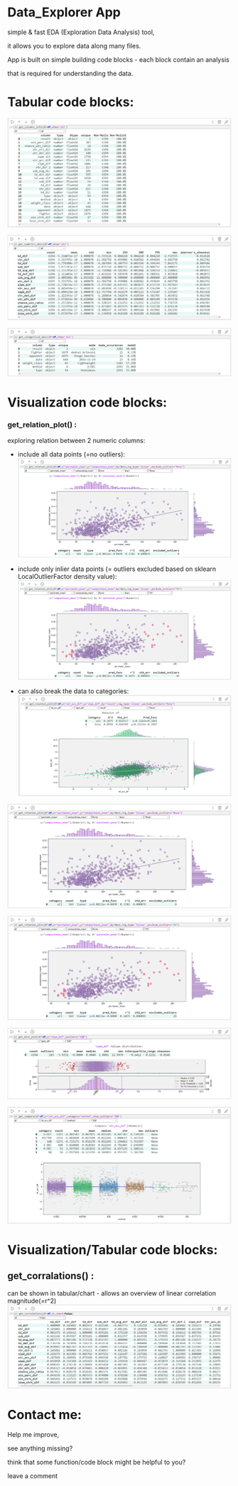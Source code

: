 # Data_Explorer App
simple & fast EDA (Exploration Data Analysis) tool, 

it allows you to explore data along many files.

App is built on simple building code blocks - each block contain an analysis

that is required for understanding the data.

# Tabular code blocks:

![get_columns_info](screenshots/get_columns_info.png)

![get_numerics_desc](screenshots/get_numerics_desc.png)

![get_categorical_desc](screenshots/get_categorical_desc.png)


# Visualization code blocks:
### get_relation_plot() : 
exploring relation between 2 numeric columns:
* include all data points (=no outliers):
![get_relation_plot](screenshots/get_relation_plot_no_categories_no_outliers.png)
* include only inlier data points (= outliers excluded based on sklearn LocalOutlierFactor density value):
![get_relation_plot](screenshots/get_relation_plot_no_categories_5perc_outliers.png)

* can also break the data to categories:
![get_relation_plot](screenshots/get_relation_plot.png)

![get_relation_plot](screenshots/get_relation_plot_no_categories_no_outliers.png)

![get_relation_plot](screenshots/get_relation_plot_no_categories_5perc_outliers.png)


![get_dist_plot](screenshots/get_dist_plot.png)



![get_comapre](screenshots/get_compare.png)

# Visualization/Tabular code blocks:
  ## get_corralations() : 
  can be shown in tabular/chart - allows an overview of linear correlation magnitude(=r^2)
  ![get_correlations](screenshots/get_correlations.png)

# Contact me:
Help me improve,

see anything missing?

think that some function/code block might be helpful to you?

leave a comment 



